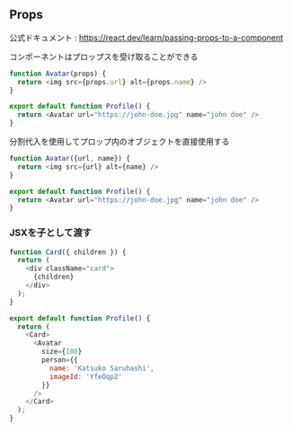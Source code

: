 ## Props

公式ドキュメント : https://react.dev/learn/passing-props-to-a-component

コンポーネントはプロップスを受け取ることができる

```javascript
function Avatar(props) {
  return <img src={props.url} alt={props.name} />
}

export default function Profile() {
  return <Avatar url="https://john-doe.jpg" name="john doe" />
}
```

分割代入を使用してプロップ内のオブジェクトを直接使用する
```javascript
function Avatar({url, name}) {
  return <img src={url} alt={name} />
}

export default function Profile() {
  return <Avatar url="https://john-doe.jpg" name="john doe" />
}
```

### JSXを子として渡す

```javascript
function Card({ children }) {
  return (
    <div className="card">
      {children}
    </div>
  );
}

export default function Profile() {
  return (
    <Card>
      <Avatar
        size={100}
        person={{ 
          name: 'Katsuko Saruhashi',
          imageId: 'YfeOqp2'
        }}
      />
    </Card>
  );
}
```
